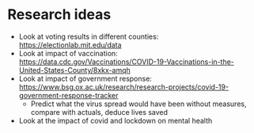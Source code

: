 # Research ideas

* Look at voting results in different counties: https://electionlab.mit.edu/data
* Look at impact of vaccination: https://data.cdc.gov/Vaccinations/COVID-19-Vaccinations-in-the-United-States-County/8xkx-amqh
* Look at impact of government response: https://www.bsg.ox.ac.uk/research/research-projects/covid-19-government-response-tracker
  * Predict what the virus spread would have been without measures, compare with actuals, deduce lives saved
* Look at the impact of covid and lockdown on mental health

